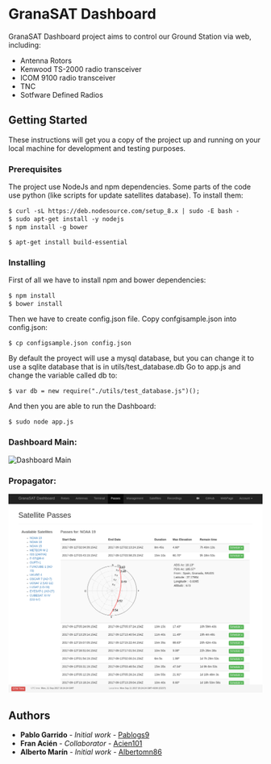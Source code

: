 # GranaSAT Dashboard

GranaSAT Dashboard project aims to control our Ground Station via web, including:

- Antenna Rotors
- Kenwood TS-2000 radio transceiver
- ICOM 9100 radio transceiver
- TNC
- Sotfware Defined Radios

## Getting Started

These instructions will get you a copy of the project up and running on your local machine for development and testing purposes.

### Prerequisites

The project use NodeJs and npm dependencies. Some parts of the code use python (like scripts for update satellites database). To install them:
```
$ curl -sL https://deb.nodesource.com/setup_8.x | sudo -E bash -
$ sudo apt-get install -y nodejs
$ npm install -g bower
```

```
$ apt-get install build-essential
```

### Installing

First of all we have to install npm and bower dependencies:

```
$ npm install
$ bower install
``` 

Then we have to create config.json file. Copy confgisample.json into config.json:

```
$ cp configsample.json config.json
```

By default the proyect will use a mysql database, but you can change it to use a sqlite database that is in utils/test_database.db
Go to app.js and change the variable called db to:

```
$ var db = new require("./utils/test_database.js")();
```

And then you are able to run the Dashboard:
```
$ sudo node app.js
```

### Dashboard Main:

<img src="static/images/dashboardImages/main.png" alt="Dashboard Main">

### Propagator:

<img src="static/images/dashboardImages/propagator.png" alt="Propagator">

## Authors

* **Pablo Garrido**  - *Initial work* - [Pablogs9](https://github.com/pablogs9)
* **Fran Acién** - *Collaborator* - [Acien101](https://github.com/acien101)
* **Alberto Marín** - *Initial work* - [Albertomn86](https://github.com/albertomn86)

